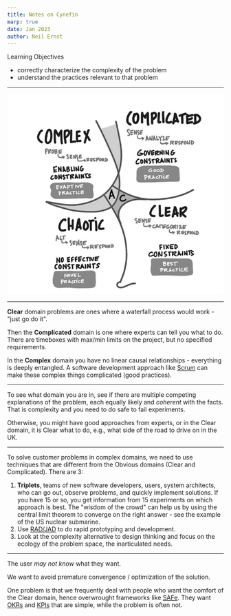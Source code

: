 ```yaml
---
title: Notes on Cynefin
marp: true
date: Jan 2023
author: Neil Ernst 
---
```


Learning Objectives
- correctly characterize the complexity of the problem 
- understand the practices relevant to that problem

----
<!-- We were joined by [Cijaye Depradine](https://twitter.com/imcijaye) and [Dave Snowden](https://twitter.com/snowded), founder of Cynefin. [Dave's blog](https://www.cognitive-edge.com/blog/) is great. Cijaye has an [excellent podcast](https://untappedgoldmines.com/). -->

![Cynefin-2021](images/Cynefin-2021.png)

----
**Clear** domain problems are ones where a waterfall process would work - "just go do it". 

Then the **Complicated** domain is one where experts can tell you what to do. There are timeboxes with max/min limits on the project, but no specified requirements. 

In the **Complex** domain you have no linear causal relationships - everything is deeply entangled. A software development approach like [Scrum](https://www.scrum.org/) can make these complex things complicated (good practices). 

----
To see what domain you are in, see if there are multiple competing explanations of the problem, each equally likely and *coherent* with the facts. That is complexity and you need to do safe to fail experiments. 

Otherwise, you might have good approaches from experts, or in the Clear domain, it is Clear what to do, e.g., what side of the road to drive on in the UK.

----
To solve customer problems in complex domains, we need to use techniques that are different from the Obvious domains (Clear and Complicated). There are 3:

1. **Triplets**, teams of new software developers, users, system architects, who can go out, observe problems, and quickly implement solutions. If you have 15 or so, you get information from 15 experiments on which approach is best. The "wisdom of the crowd" can help us by using the central limit theorem to converge on the right answer - see the example of the US nuclear submarine.
2. Use [RAD/JAD](RAD/JAD) to do rapid prototyping and development.
3. Look at the complexity alternative to design thinking and focus on the ecology of the problem space, the inarticulated needs. 
 
----
The user *may not know* what they want.

We want to avoid premature convergence / optimization of the solution. 

One problem is that we frequently deal with people who want the comfort of the Clear domain, hence overwrought frameworks like [SAFe](https://www.scaledagileframework.com/). They want [OKRs](https://felipecastro.com/en/okr/what-is-okr/) and [KPIs](https://www.klipfolio.com/resources/articles/what-is-a-key-performance-indicator) that are simple, while the problem is often not.



<!-- Finally, Cijaye suggested a focus on inquiry when tasked with solving a problem over forging blindly ahead--develop a skill for checking with the customer/client/project lead before irreversible errors are made. -->

<!-- Dave suggested focusing on a love of learning and reading - books on ethnography, ethics, classics.  -->